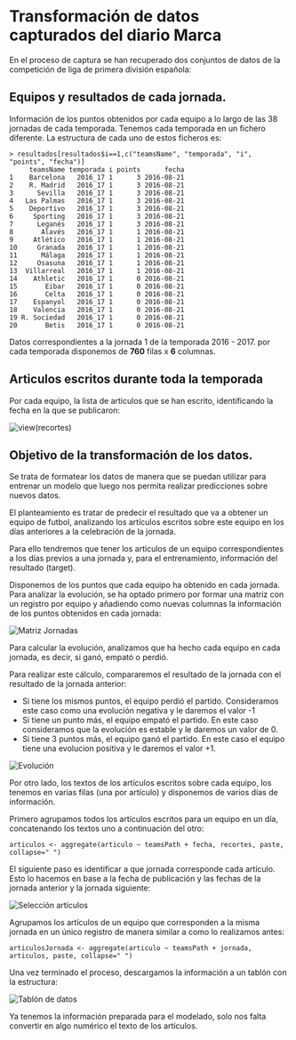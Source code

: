 # Transformación de datos capturados del diario Marca

En el proceso de captura se han recuperado dos conjuntos de datos de la competición de liga de primera división española:
## Equipos y resultados de cada jornada.
Información de los puntos obtenidos por cada equipo a lo largo de las 38 jornadas de cada temporada. Tenemos cada temporada en un fichero diferente. La estructura de cada uno de estos ficheros es:

    > resultados[resultados$i==1,c("teamsName", "temporada", "i", "points", "fecha")]
         teamsName temporada i points      fecha
    1    Barcelona   2016_17 1      3 2016-08-21
    2    R. Madrid   2016_17 1      3 2016-08-21
    3      Sevilla   2016_17 1      3 2016-08-21
    4   Las Palmas   2016_17 1      3 2016-08-21
    5    Deportivo   2016_17 1      3 2016-08-21
    6     Sporting   2016_17 1      3 2016-08-21
    7      Leganés   2016_17 1      3 2016-08-21
    8       Alavés   2016_17 1      1 2016-08-21
    9     Atlético   2016_17 1      1 2016-08-21
    10     Granada   2016_17 1      1 2016-08-21
    11      Málaga   2016_17 1      1 2016-08-21
    12     Osasuna   2016_17 1      1 2016-08-21
    13  Villarreal   2016_17 1      1 2016-08-21
    14    Athletic   2016_17 1      0 2016-08-21
    15       Eibar   2016_17 1      0 2016-08-21
    16       Celta   2016_17 1      0 2016-08-21
    17    Espanyol   2016_17 1      0 2016-08-21
    18    Valencia   2016_17 1      0 2016-08-21
    19 R. Sociedad   2016_17 1      0 2016-08-21
    20       Betis   2016_17 1      0 2016-08-21

Datos correspondientes a la jornada 1 de la temporada 2016 - 2017. por cada temporada disponemos de **760** filas x **6** columnas.

## Articulos escritos durante toda la temporada
Por cada equipo, la lista de articulos que se han escrito, identificando la fecha en la que se publicaron:

![view(recortes)](https://github.com/jluqueor/predictor_jornada_liga/blob/master/img/viewRecortes.JPG)

## Objetivo de la transformación de los datos.
Se trata de formatear los datos de manera que se puedan utilizar para entrenar un modelo que luego nos permita realizar predicciones sobre nuevos datos.

El planteamiento es tratar de predecir el resultado que va a obtener un equipo de futbol, analizando los artículos escritos sobre este equipo en los días anteriores a la celebración de la jornada.

Para ello tendremos que tener los articulos de un equipo correspondientes a los días previos a una jornada y, para el entrenamiento, información del resultado (target).

Disponemos de los puntos que cada equipo ha obtenido en cada jornada. Para analizar la evolución, se ha optado primero por formar una matriz con un registro por equipo y añadiendo como nuevas columnas la información de los puntos obtenidos en cada jornada:

![Matriz Jornadas](https://github.com/jluqueor/predictor_jornada_liga/blob/master/img/matrizJornadas.JPG)

Para calcular la evolución, analizamos que ha hecho cada equipo en cada jornada, es decir, si ganó, empató o perdió.

Para realizar este cálculo, compararemos el resultado de la jornada con el resultado de la jornada anterior:
* Si tiene los mismos puntos, el equipo perdió el partido. Consideramos este caso como una evolución negativa y le daremos el valor -1
* Si tiene un punto más, el equipo empató el partido. En este caso consideramos que la evolución es estable y le daremos un valor de 0.
* Si tiene 3 puntos más, el equipo ganó el partido. En este caso el equipo tiene una evolucion positiva y le daremos el valor +1.

![Evolución](https://github.com/jluqueor/predictor_jornada_liga/blob/master/img/capturaEvolucion.JPG)

Por otro lado, los textos de los artículos escritos sobre cada equipo, los tenemos en varias filas (una por artículo) y disponemos de varios días de información. 

Primero agrupamos todos los artículos escritos para un equipo en un día, concatenando los textos uno a continuación del otro:

    articulos <- aggregate(articulo ~ teamsPath + fecha, recortes, paste, collapse=" ")

El siguiente paso es identificar a que jornada corresponde cada artículo. Esto lo hacemos en base a la fecha de publicación y las fechas de la jornada anterior y la jornada siguiente:

![Selección artículos](https://github.com/jluqueor/predictor_jornada_liga/blob/master/img/articulosJornada.JPG)

Agrupamos los artículos de un equipo que corresponden a la misma jornada en un único registro de manera similar a como lo realizamos antes:

    articulosJornada <- aggregate(articulo ~ teamsPath + jornada, articulos, paste, collapse=" ")

Una vez terminado el proceso, descargamos la información a un tablón con la estructura:

![Tablón de datos](https://github.com/jluqueor/predictor_jornada_liga/blob/master/img/viewTablon.JPG)

Ya tenemos la información preparada para el modelado, solo nos falta convertir en algo numérico el texto de los artículos.
